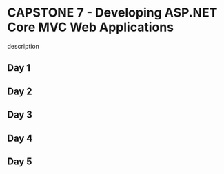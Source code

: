 # CAPSTONE 7 - Developing ASP.NET Core MVC Web Applications

description


## Day 1


## Day 2


## Day 3


## Day 4


## Day 5
